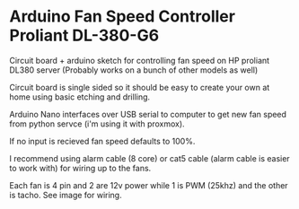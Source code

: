 # Arduino Fan Speed Controller Proliant DL-380-G6
Circuit board + arduino sketch for controlling fan speed on HP proliant DL380 server (Probably works on a bunch of other models as well)

Circuit board is single sided so it should be easy to create your own at home using basic etching and drilling. 

Arduino Nano interfaces over USB serial to computer to get new fan speed from python servce (i'm using it with proxmox).

If no input is recieved fan speed defaults to 100%.

I recommend using alarm cable (8 core) or cat5 cable (alarm cable is easier to work with) for wiring up to the fans.

Each fan is 4 pin and 2 are 12v power while 1 is PWM (25khz) and the other is tacho. See image for wiring. 
